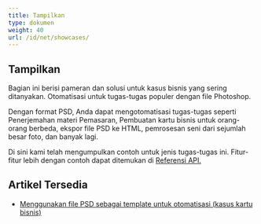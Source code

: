 ```yaml
---
title: Tampilkan
type: dokumen
weight: 40
url: /id/net/showcases/
---
```


## **Tampilkan**
Bagian ini berisi pameran dan solusi untuk kasus bisnis yang sering ditanyakan. Otomatisasi untuk tugas-tugas populer dengan file Photoshop.

Dengan format PSD, Anda dapat mengotomatisasi tugas-tugas seperti Penerjemahan materi Pemasaran, Pembuatan kartu bisnis untuk orang-orang berbeda, ekspor file PSD ke HTML, pemrosesan seni dari sejumlah besar foto, dan banyak lagi.

Di sini kami telah mengumpulkan contoh untuk jenis tugas-tugas ini. Fitur-fitur lebih dengan contoh dapat ditemukan di [Referensi API.](https://reference.aspose.com/psd/net)
## **Artikel Tersedia**
- [Menggunakan file PSD sebagai template untuk otomatisasi (kasus kartu bisnis)](/psd/id/net/using-psd-files-as-templates-for-automation-business-cards-case/)

